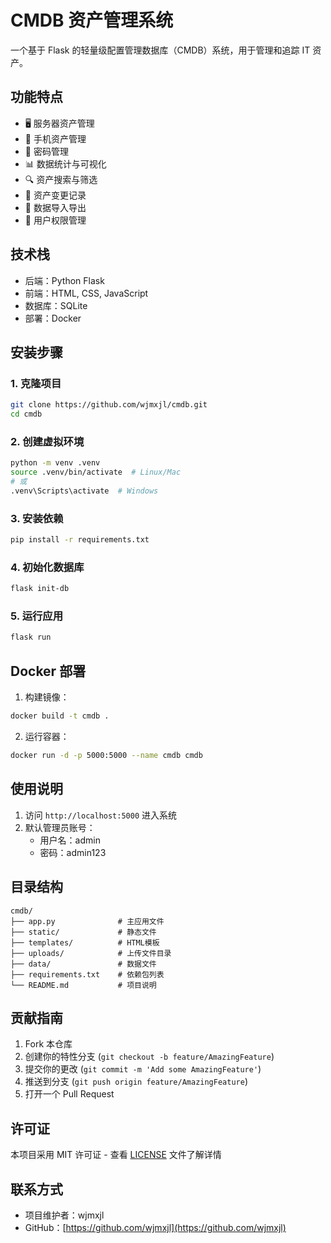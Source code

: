 # CMDB 资产管理系统

一个基于 Flask 的轻量级配置管理数据库（CMDB）系统，用于管理和追踪 IT 资产。

## 功能特点

- 🖥️ 服务器资产管理
- 📱 手机资产管理
- 🔑 密码管理
- 📊 数据统计与可视化
- 🔍 资产搜索与筛选
- 📝 资产变更记录
- 🔄 数据导入导出
- 👥 用户权限管理

## 技术栈

- 后端：Python Flask
- 前端：HTML, CSS, JavaScript
- 数据库：SQLite
- 部署：Docker

## 安装步骤

### 1. 克隆项目

```bash
git clone https://github.com/wjmxjl/cmdb.git
cd cmdb
```

### 2. 创建虚拟环境

```bash
python -m venv .venv
source .venv/bin/activate  # Linux/Mac
# 或
.venv\Scripts\activate  # Windows
```

### 3. 安装依赖

```bash
pip install -r requirements.txt
```

### 4. 初始化数据库

```bash
flask init-db
```

### 5. 运行应用

```bash
flask run
```

## Docker 部署

1. 构建镜像：
```bash
docker build -t cmdb .
```

2. 运行容器：
```bash
docker run -d -p 5000:5000 --name cmdb cmdb
```

## 使用说明

1. 访问 `http://localhost:5000` 进入系统
2. 默认管理员账号：
   - 用户名：admin
   - 密码：admin123

## 目录结构

```
cmdb/
├── app.py              # 主应用文件
├── static/             # 静态文件
├── templates/          # HTML模板
├── uploads/            # 上传文件目录
├── data/               # 数据文件
├── requirements.txt    # 依赖包列表
└── README.md           # 项目说明
```

## 贡献指南

1. Fork 本仓库
2. 创建你的特性分支 (`git checkout -b feature/AmazingFeature`)
3. 提交你的更改 (`git commit -m 'Add some AmazingFeature'`)
4. 推送到分支 (`git push origin feature/AmazingFeature`)
5. 打开一个 Pull Request

## 许可证

本项目采用 MIT 许可证 - 查看 [LICENSE](LICENSE) 文件了解详情

## 联系方式

- 项目维护者：wjmxjl
- GitHub：[https://github.com/wjmxjl](https://github.com/wjmxjl) 